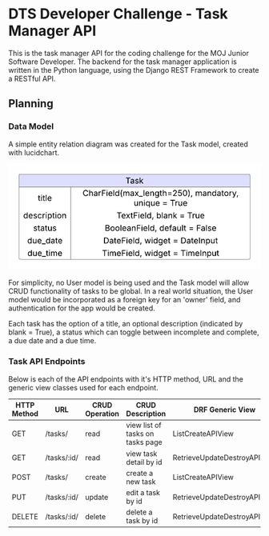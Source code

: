 # DTS Developer Challenge - Task Manager API

This is the task manager API for the coding challenge for the MOJ Junior Software Developer. The backend for the task manager application is written in the Python language, using the Django REST Framework to create a RESTful API.

## Planning

### Data Model

A simple entity relation diagram was created for the Task model, created with lucidchart.

![ERD diagram of Task model](static/task-api-erd.png)

For simplicity, no User model is being used and the Task model will allow CRUD functionality of tasks to be global. In a real world situation, the User model would be incorporated as a foreign key for an 'owner' field, and authentication for the app would be created.

Each task has the option of a title, an optional description (indicated by blank = True), a status which can toggle between incomplete and complete, a due date and a due time.

### Task API Endpoints

Below is each of the API endpoints with it's HTTP method, URL and the generic view classes used for each endpoint.

| HTTP Method | URL         | CRUD Operation | CRUD Description                 | DRF Generic View             |
| ----------- | ----------- | -------------- | -------------------------------- | ---------------------------- |
| GET         | /tasks/     | read           | view list of tasks on tasks page | ListCreateAPIView            |
| GET         | /tasks/:id/ | read           | view task detail by id           | RetrieveUpdateDestroyAPIView |
| POST        | /tasks/     | create         | create a new task                | ListCreateAPIView            |
| PUT         | /tasks/:id/ | update         | edit a task by id                | RetrieveUpdateDestroyAPIView |
| DELETE      | /tasks/:id/ | delete         | delete a task by id              | RetrieveUpdateDestroyAPIView |